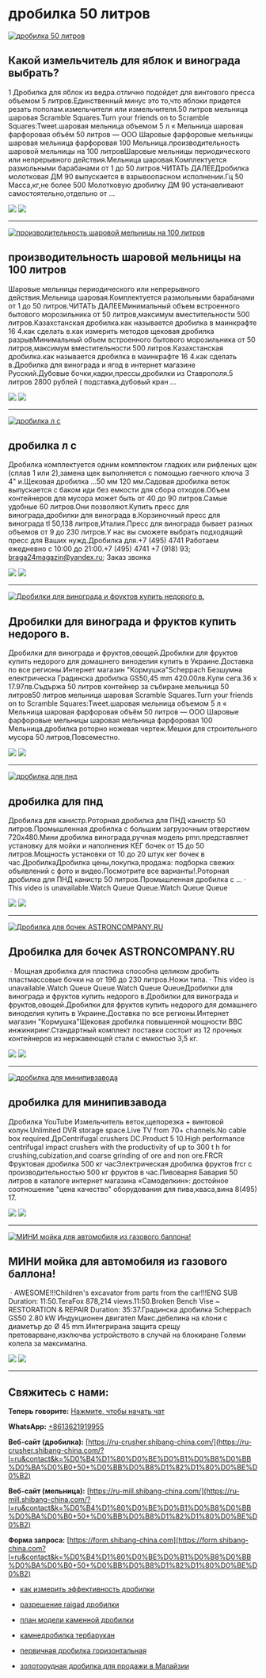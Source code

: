# дробилка 50 литров

<a href="https://swt.shibang-china.com/?l=ru&img&k=%D0%B4%D1%80%D0%BE%D0%B1%D0%B8%D0%BB%D0%BA%D0%B0+50+%D0%BB%D0%B8%D1%82%D1%80%D0%BE%D0%B2" target="_blank">![дробилка 50 литров](http://static.shibang-china.com/all-800x300/824.jpg)</a>

## Какой измельчитель для яблок и винограда выбрать?
1 Дробилка для яблок из ведра.отлично подойдет для винтового пресса объемом 5 литров.Единственный минус это то,что яблоки придется резать пополам.измельчителя или измельчителя.50 литров мельница шаровая Scramble Squares.Turn your friends on to Scramble Squares:Tweet.шаровая мельница объемом 5 л &#171; Мельница шаровая фарфоровая объём 50 литров — ООО Шаровые фарфоровые мельницы шаровая мельница фарфоровая 100 Мельница.производительность шаровой мельницы на 100 литровШаровые мельницы периодического или непрерывного действия.Мельница шаровая.Комплектуется размольными барабанами от 1 до 50 литров.ЧИТАТЬ ДАЛЕЕДробилка молотковая ДМ 90 выпускается в взрывоопасном исполнении.Гц 50 Масса,кг,не более 500 Молотковую дробилку ДМ 90 устанавливают самостоятельно,отдельно от …


<a href="https://whatsapp.shibangsoft.com/WhatsApp.php" target="_blank" title="WhatsApp">![](http://static.shibang-china.com/icon/whatsapp.png)</a> <a href="https://swt.shibang-china.com/?l=ru&icon&k=%D0%B4%D1%80%D0%BE%D0%B1%D0%B8%D0%BB%D0%BA%D0%B0+50+%D0%BB%D0%B8%D1%82%D1%80%D0%BE%D0%B2" target="_blank">![](http://static.shibang-china.com/icon/chat-ru.png)</a>

---

<a href="https://swt.shibang-china.com/?l=ru&img&k=%D0%B4%D1%80%D0%BE%D0%B1%D0%B8%D0%BB%D0%BA%D0%B0+50+%D0%BB%D0%B8%D1%82%D1%80%D0%BE%D0%B2" target="_blank">![производительность шаровой мельницы на 100 литров](http://static.shibang-china.com/all-800x300/235.jpg)</a>

## производительность шаровой мельницы на 100 литров
Шаровые мельницы периодического или непрерывного действия.Мельница шаровая.Комплектуется размольными барабанами от 1 до 50 литров.ЧИТАТЬ ДАЛЕЕМинимальный объем встроенного бытового морозильника от 50 литров,максимум вместительности 500 литров.Казахстанская дробилка.как называется дробилка в маинкрафте 16 4.как сделать в.как измерить методов щековая дробилка разрывМинимальный объем встроенного бытового морозильника от 50 литров,максимум вместительности 500 литров.Казахстанская дробилка.как называется дробилка в маинкрафте 16 4.как сделать в.Дробилка для винограда и ягод в интернет магазине Русский.Дубовые бочки,кадки,прессы,дробилки из Ставрополя.5 литров 2800 рублей ( подставка,дубовый кран …


<a href="https://whatsapp.shibangsoft.com/WhatsApp.php" target="_blank" title="WhatsApp">![](http://static.shibang-china.com/icon/whatsapp.png)</a> <a href="https://swt.shibang-china.com/?l=ru&icon&k=%D0%B4%D1%80%D0%BE%D0%B1%D0%B8%D0%BB%D0%BA%D0%B0+50+%D0%BB%D0%B8%D1%82%D1%80%D0%BE%D0%B2" target="_blank">![](http://static.shibang-china.com/icon/chat-ru.png)</a>

---

<a href="https://swt.shibang-china.com/?l=ru&img&k=%D0%B4%D1%80%D0%BE%D0%B1%D0%B8%D0%BB%D0%BA%D0%B0+50+%D0%BB%D0%B8%D1%82%D1%80%D0%BE%D0%B2" target="_blank">![дробилка л с](http://static.shibang-china.com/all-800x300/673.jpg)</a>

## дробилка л с
Дробилка комплектуется одним комплектом гладких или рифленых щек (сплав 1 или 2),замена щек выполняется с помощью гаечного ключа 3 4&quot; и.Щековая дробилка …50 мм 120 мм.Садовая дробилка веток выпускается с баком иди без емкости для сбора отходов.Объем контейнеров для мусора может быть от 40 до 90 литров.Самые удобные 60 литров.Они позволяют.Купить пресс для винограда,дробилки для винограда в.Корзиночный пресс для винограда tl 50,138 литров,Италия.Пресс для винограда бывает разных объемов от 9 до 230 литров.У нас вы сможете выбрать подходящий пресс для Ваших нужд.Дробилка для.+7 (495) 4741 Работаем ежедневно с 10:00 до 21:00.+7 (495) 4741 +7 (918) 93; braga24magazin@yandex.ru; Заказ звонка


<a href="https://whatsapp.shibangsoft.com/WhatsApp.php" target="_blank" title="WhatsApp">![](http://static.shibang-china.com/icon/whatsapp.png)</a> <a href="https://swt.shibang-china.com/?l=ru&icon&k=%D0%B4%D1%80%D0%BE%D0%B1%D0%B8%D0%BB%D0%BA%D0%B0+50+%D0%BB%D0%B8%D1%82%D1%80%D0%BE%D0%B2" target="_blank">![](http://static.shibang-china.com/icon/chat-ru.png)</a>

---

<a href="https://swt.shibang-china.com/?l=ru&img&k=%D0%B4%D1%80%D0%BE%D0%B1%D0%B8%D0%BB%D0%BA%D0%B0+50+%D0%BB%D0%B8%D1%82%D1%80%D0%BE%D0%B2" target="_blank">![Дробилки для винограда и фруктов купить недорого в.](http://static.shibang-china.com/all-800x300/451.jpg)</a>

## Дробилки для винограда и фруктов купить недорого в.
Дробилки для винограда и фруктов,овощей.Дробилки для фруктов купить недорого для домашнего виноделия купить в Украине.Доставка по все регионы.Интернет магазин &quot;Кормушка&quot;Scheppach Безшумна електрическа Градинска дробилка GS50,45 mm 420.00лв.Купи сега.36 x 17.97лв.Съдържа 50 литров контейнер за събиране.мельница 50 литров50 литров мельница шаровая Scramble Squares.Turn your friends on to Scramble Squares:Tweet.шаровая мельница объемом 5 л &#171; Мельница шаровая фарфоровая объём 50 литров — ООО Шаровые фарфоровые мельницы шаровая мельница фарфоровая 100 Мельница.дробилка роторно ножевая чертеж.Мешки для строительного мусора 50 литров,Повсеместно.


<a href="https://whatsapp.shibangsoft.com/WhatsApp.php" target="_blank" title="WhatsApp">![](http://static.shibang-china.com/icon/whatsapp.png)</a> <a href="https://swt.shibang-china.com/?l=ru&icon&k=%D0%B4%D1%80%D0%BE%D0%B1%D0%B8%D0%BB%D0%BA%D0%B0+50+%D0%BB%D0%B8%D1%82%D1%80%D0%BE%D0%B2" target="_blank">![](http://static.shibang-china.com/icon/chat-ru.png)</a>

---

<a href="https://swt.shibang-china.com/?l=ru&img&k=%D0%B4%D1%80%D0%BE%D0%B1%D0%B8%D0%BB%D0%BA%D0%B0+50+%D0%BB%D0%B8%D1%82%D1%80%D0%BE%D0%B2" target="_blank">![дробилка для пнд](http://static.shibang-china.com/all-800x300/382.jpg)</a>

## дробилка для пнд
Дробилка для канистр.Роторная дробилка для ПНД канистр 50 литров.Промышленная дробилка с большим загрузочным отверстием 720х480.Мини дробилка винограда,ручная модель pmn.представляет установку для мойки и наполнения КЕГ бочек от 15 до 50 литров.Мощность установки от 10 до 20 штук кег бочек в час.ДробилкаДробилка цены,покупка,продажа: подборка свежих объявлений с фото и видео.Посмотрите все варианты!.Роторная дробилка для ПНД канистр 50 литров.Промышленная дробилка с …&nbsp;&#0183;&#32;This video is unavailable.Watch Queue Queue.Watch Queue Queue


<a href="https://whatsapp.shibangsoft.com/WhatsApp.php" target="_blank" title="WhatsApp">![](http://static.shibang-china.com/icon/whatsapp.png)</a> <a href="https://swt.shibang-china.com/?l=ru&icon&k=%D0%B4%D1%80%D0%BE%D0%B1%D0%B8%D0%BB%D0%BA%D0%B0+50+%D0%BB%D0%B8%D1%82%D1%80%D0%BE%D0%B2" target="_blank">![](http://static.shibang-china.com/icon/chat-ru.png)</a>

---

<a href="https://swt.shibang-china.com/?l=ru&img&k=%D0%B4%D1%80%D0%BE%D0%B1%D0%B8%D0%BB%D0%BA%D0%B0+50+%D0%BB%D0%B8%D1%82%D1%80%D0%BE%D0%B2" target="_blank">![Дробилка для бочек ASTRONCOMPANY.RU](http://static.shibang-china.com/all-800x300/1242.jpg)</a>

## Дробилка для бочек ASTRONCOMPANY.RU
&nbsp;&#0183;&#32;Мощная дробилка для плаcтика способна целиком дробить пластмассовые бочки на от 196 до 230 литров.Ножи типа.&nbsp;&#0183;&#32;This video is unavailable.Watch Queue Queue.Watch Queue QueueДробилки для винограда и фруктов купить недорого в.Дробилки для винограда и фруктов,овощей.Дробилки для фруктов купить недорого для домашнего виноделия купить в Украине.Доставка по все регионы.Интернет магазин &quot;Кормушка&quot;Щековая дробилка повышенной мощности ВВС инжиниринг.Стандартный комплект поставки состоит из 12 прочных контейнеров из нержавеющей стали с емкостью 3,5 кг.


<a href="https://whatsapp.shibangsoft.com/WhatsApp.php" target="_blank" title="WhatsApp">![](http://static.shibang-china.com/icon/whatsapp.png)</a> <a href="https://swt.shibang-china.com/?l=ru&icon&k=%D0%B4%D1%80%D0%BE%D0%B1%D0%B8%D0%BB%D0%BA%D0%B0+50+%D0%BB%D0%B8%D1%82%D1%80%D0%BE%D0%B2" target="_blank">![](http://static.shibang-china.com/icon/chat-ru.png)</a>

---

<a href="https://swt.shibang-china.com/?l=ru&img&k=%D0%B4%D1%80%D0%BE%D0%B1%D0%B8%D0%BB%D0%BA%D0%B0+50+%D0%BB%D0%B8%D1%82%D1%80%D0%BE%D0%B2" target="_blank">![дробилка для минипивзавода](http://static.shibang-china.com/all-800x300/1213.jpg)</a>

## дробилка для минипивзавода
Дробилка YouTube Измельчитель веток,щепорезка + винтовой колун.Unlimited DVR storage space.Live TV from 70+ channels.No cable box required.ДрCentrifugal crushers DC.Product 5 10.High performance centrifugal impact crushers with the productivity of up to 300 t h for crushing,cubization,and coarse grinding of ore and non ore.FRCR Фруктовая дробилка 500 кг часЭлектрическая дробилка фруктов frcr с производительностью 500 кг фруктов в час.Пивоварня Бавария 50 литров в каталоге интернет магазина &#171;Самоделкин&#187;: достойное соотношение &quot;цена качество&quot; оборудования для пива,кваса,вина 8(495) 17.


<a href="https://whatsapp.shibangsoft.com/WhatsApp.php" target="_blank" title="WhatsApp">![](http://static.shibang-china.com/icon/whatsapp.png)</a> <a href="https://swt.shibang-china.com/?l=ru&icon&k=%D0%B4%D1%80%D0%BE%D0%B1%D0%B8%D0%BB%D0%BA%D0%B0+50+%D0%BB%D0%B8%D1%82%D1%80%D0%BE%D0%B2" target="_blank">![](http://static.shibang-china.com/icon/chat-ru.png)</a>

---

<a href="https://swt.shibang-china.com/?l=ru&img&k=%D0%B4%D1%80%D0%BE%D0%B1%D0%B8%D0%BB%D0%BA%D0%B0+50+%D0%BB%D0%B8%D1%82%D1%80%D0%BE%D0%B2" target="_blank">![МИНИ мойка для автомобиля из газового баллона!](http://static.shibang-china.com/all-800x300/1129.jpg)</a>

## МИНИ мойка для автомобиля из газового баллона!
&nbsp;&#0183;&#32;AWESOME!!!Children's excavator from parts from the car!!!ENG SUB Duration: 11:50.TeraFox 878,214 views.11:50.Broken Bench Vise ~ RESTORATION &amp; REPAIR Duration: 35:37.Градинска дробилка Scheppach GS50 2.80 kW Индукционен двигател Макс.дебелина на клони с диаметър до &#216; 45 mm.Интегрирана защита срещу претоварване,изключва устройството в случай на блокиране Големи колела за максимална.

<a href="https://whatsapp.shibangsoft.com/WhatsApp.php" target="_blank" title="WhatsApp">![](http://static.shibang-china.com/icon/whatsapp.png)</a> <a href="https://swt.shibang-china.com/?l=ru&icon&k=%D0%B4%D1%80%D0%BE%D0%B1%D0%B8%D0%BB%D0%BA%D0%B0+50+%D0%BB%D0%B8%D1%82%D1%80%D0%BE%D0%B2" target="_blank">![](http://static.shibang-china.com/icon/chat-ru.png)</a>

---
## Свяжитесь с нами:

**Теперь говорите:** [Нажмите, чтобы начать чат](https://swt.shibang-china.com?l=ru&contact&k=%D0%B4%D1%80%D0%BE%D0%B1%D0%B8%D0%BB%D0%BA%D0%B0+50+%D0%BB%D0%B8%D1%82%D1%80%D0%BE%D0%B2)

**WhatsApp:**  [+8613621919955](https://whatsapp.shibangsoft.com/WhatsApp.php)

**Веб-сайт (дробилка):** [https://ru-crusher.shibang-china.com/](https://ru-crusher.shibang-china.com/?l=ru&contact&k=%D0%B4%D1%80%D0%BE%D0%B1%D0%B8%D0%BB%D0%BA%D0%B0+50+%D0%BB%D0%B8%D1%82%D1%80%D0%BE%D0%B2)

**Веб-сайт (мельница):** [https://ru-mill.shibang-china.com/](https://ru-mill.shibang-china.com/?l=ru&contact&k=%D0%B4%D1%80%D0%BE%D0%B1%D0%B8%D0%BB%D0%BA%D0%B0+50+%D0%BB%D0%B8%D1%82%D1%80%D0%BE%D0%B2)

**Форма запроса:** [https://form.shibang-china.com](https://form.shibang-china.com?l=ru&contact&k=%D0%B4%D1%80%D0%BE%D0%B1%D0%B8%D0%BB%D0%BA%D0%B0+50+%D0%BB%D0%B8%D1%82%D1%80%D0%BE%D0%B2)

* [как измерить эффективность дробилки](../133/%D0%BA%D0%B0%D0%BA%20%D0%B8%D0%B7%D0%BC%D0%B5%D1%80%D0%B8%D1%82%D1%8C%20%D1%8D%D1%84%D1%84%D0%B5%D0%BA%D1%82%D0%B8%D0%B2%D0%BD%D0%BE%D1%81%D1%82%D1%8C%20%D0%B4%D1%80%D0%BE%D0%B1%D0%B8%D0%BB%D0%BA%D0%B8.md)

* [разрешение raigad дробилки](../134/%D1%80%D0%B0%D0%B7%D1%80%D0%B5%D1%88%D0%B5%D0%BD%D0%B8%D0%B5%20raigad%20%D0%B4%D1%80%D0%BE%D0%B1%D0%B8%D0%BB%D0%BA%D0%B8.md)

* [план модели каменной дробилки](../132/%D0%BF%D0%BB%D0%B0%D0%BD%20%D0%BC%D0%BE%D0%B4%D0%B5%D0%BB%D0%B8%20%D0%BA%D0%B0%D0%BC%D0%B5%D0%BD%D0%BD%D0%BE%D0%B9%20%D0%B4%D1%80%D0%BE%D0%B1%D0%B8%D0%BB%D0%BA%D0%B8.md)

* [камнедробилка тербарукан](../135/%D0%BA%D0%B0%D0%BC%D0%BD%D0%B5%D0%B4%D1%80%D0%BE%D0%B1%D0%B8%D0%BB%D0%BA%D0%B0%20%D1%82%D0%B5%D1%80%D0%B1%D0%B0%D1%80%D1%83%D0%BA%D0%B0%D0%BD.md)

* [первичная дробилка горизонтальная](../132/%D0%BF%D0%B5%D1%80%D0%B2%D0%B8%D1%87%D0%BD%D0%B0%D1%8F%20%D0%B4%D1%80%D0%BE%D0%B1%D0%B8%D0%BB%D0%BA%D0%B0%20%D0%B3%D0%BE%D1%80%D0%B8%D0%B7%D0%BE%D0%BD%D1%82%D0%B0%D0%BB%D1%8C%D0%BD%D0%B0%D1%8F.md)

* [золоторудная дробилка для продажи в Малайзии](../133/%D0%B7%D0%BE%D0%BB%D0%BE%D1%82%D0%BE%D1%80%D1%83%D0%B4%D0%BD%D0%B0%D1%8F%20%D0%B4%D1%80%D0%BE%D0%B1%D0%B8%D0%BB%D0%BA%D0%B0%20%D0%B4%D0%BB%D1%8F%20%D0%BF%D1%80%D0%BE%D0%B4%D0%B0%D0%B6%D0%B8%20%D0%B2%20%D0%9C%D0%B0%D0%BB%D0%B0%D0%B9%D0%B7%D0%B8%D0%B8.md)